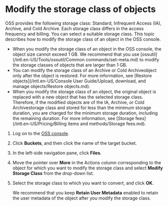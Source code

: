 # Modify the storage class of objects

OSS provides the following storage class: Standard, Infrequent Access \(IA\), Archive, and Cold Archive. Each storage class differs in the access frequency and billing. You can select a suitable storage class. This topic describes how to modify the storage class of an object in the OSS console.

-   When you modify the storage class of an object in the OSS console, the object size cannot exceed 1 GB. We recommend that you use [ossutil](/intl.en-US/Tools/ossutil/Common commands/set-meta.md) to modify the storage classes of objects that are larger than 1 GB.
-   You can modify the storage class of an Archive or Cold Archiveobject only after the object is restored. For more information, see [Restore objects](/intl.en-US/Console User Guide/Upload, download, and manage objects/Restore objects.md).
-   When you modify the storage class of an object, the original object is replaced with a new object that has the selected storage class. Therefore, if the modified objects are of the IA, Archive, or Cold Archivestorage class and stored for less than the minimum storage duration, you are charged for the minimum storage duration, including the remaining duration. For more information, see [Storage fees](/intl.en-US/Pricing/Billing items and methods/Storage fees.md).

1.  Log on to the [OSS console](https://oss.console.aliyun.com/).

2.  Click **Buckets**, and then click the name of the target bucket.

3.  In the left-side navigation pane, click **Files**.

4.  Move the pointer over **More** in the Actions column corresponding to the object for which you want to modify the storage class and select **Modify Storage Class** from the drop-down list.

5.  Select the storage class to which you want to convert, and click **OK**.

    We recommend that you keep **Retain User Metadata** enabled to retain the user metadata of the object after you modify the storage class.


